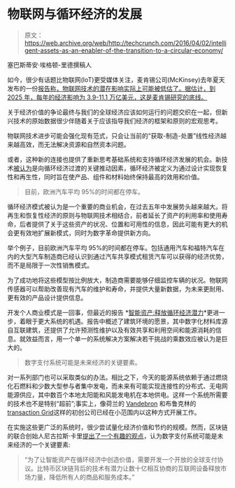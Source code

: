 # 物联网与循环经济的发展 

> 原文：<https://web.archive.org/web/http://techcrunch.com/2016/04/02/intelligent-assets-as-an-enabler-of-the-transition-to-a-circular-economy/>

塞巴斯蒂安·埃格顿-里德撰稿人

如今，很少有话题比物联网(IoT)更受媒体关注，麦肯锡公司(McKinsey)去年夏天发布的一份[报告称，物联网技术的潜在影响实际上可能被低估了。据估计，到 2025 年，每年的经济影响为 3.9-11.1 万亿美元，这是麦肯锡研究的底线。](https://web.archive.org/web/20230206000447/http://www.mckinsey.com/business-functions/business-technology/our-insights/the-internet-of-things-the-value-of-digitizing-the-physical-world)

关于经济价值的争论最终与我们的全球经济应该如何运行的问题交织在一起，但新兴技术的原始数据很少伴随着关于应该指导我们经济的框架和原则的宏观思考。

物联网技术进步可能会强化现有范式，只会让当前的“获取-制造-处置”线性经济越来越高效，而无法解决资源和自然资本问题。

或者，这种新的连接也提供了重新思考基础系统和支持循环经济发展的机会。新技术[被认为](https://web.archive.org/web/20230206000447/http://www.ellenmacarthurfoundation.org/publications/towards-the-circular-economy-vol-1-an-economic-and-business-rationale-for-an-accelerated-transition)是向循环经济过渡的关键推动因素，循环经济被定义为通过设计实现恢复性和再生性，同时旨在使产品、组件和材料始终保持最高的效用和价值。

> 目前，欧洲汽车平均 95%的时间都在停车。

循环经济模式被认为是一个重要的商业机会，在过去五年中发展势头越来越大。将再生和恢复性经济的原则与物联网技术相结合，前者延长了资产的利用率和使用寿命，后者提供了关于这些资产的状况、位置和可用性的信息，因此可能有更大的机会更有效地扩展新模式，同时为数字革命提供新方向。

举个例子，目前欧洲汽车平均 95%的时间都在停车。包括通用汽车和福特汽车在内的大型汽车制造商已经认识到通过汽车共享模式租赁汽车可以获得的经济优势，而不是局限于一次性销售模式。

为了成功地将这些模型按比例放大，制造商需要能够仔细监控车辆的状况。物联网传感器可以帮助改善现有汽车的维护和寿命，并提供大量新数据，为未来更耐用、更有效的产品设计提供信息。

开发个人商业模式是一回事，但最近的报告 *[智能资产:释放循环经济潜力](https://web.archive.org/web/20230206000447/http://www.ellenmacarthurfoundation.org/assets/downloads/publications/EllenMacArthurFoundation_Intelligent_Assets_080216.pdf)*更进一步，着眼于更大系统的机遇。报告中概述了建筑环境的愿景，其中数字化材料库源自互联建筑，还提供了允许预测性维护以及有效共享和利用空间和能源消耗的信息。就效益而言，用一个单一的系统解决方案解决若干挑战的乘数效应被认为是巨大的。

> 数字支付系统可能是未来经济的关键要素。

对一系列部门也可以采取类似的办法。相比之下，今天的能源系统依赖于通过燃烧化石燃料和少数大型参与者集中发电，而未来有可能实现连接性的分布式、无电网能源供应，其中数百个本地太阳能和风能发电机在本地供电。这样一个系统所需要的技术也不是特别“超前”;事实上，像荷兰的 [Vandebron](https://web.archive.org/web/20230206000447/https://vandebron.nl/) 和布鲁克林的[transaction Grid](https://web.archive.org/web/20230206000447/https://www.newscientist.com/article/2079334-blockchain-based-microgrid-gives-power-to-consumers-in-new-york/)这样的初创公司已经在小范围内以这种方式开展工作。

在实施这些更广泛的系统时，很少尝试量化经济价值和节约的规模。然而，区块链的联合创始人尼古拉斯·卡里[提出了一个有趣的观点](https://web.archive.org/web/20230206000447/http://www.weforum.org/agenda/2016/02/imagine-a-world-in-which-all-people-can-trust-each-other)，认为数字支付系统可能是未来经济的一个关键要素:

> “为了让智能资产在循环经济中创造价值，需要开发一个开放的全球支付协议。比特币区块链背后的技术有潜力让数十亿相互协商的互联网设备释放市场力量，降低所有人的商品和服务成本。”